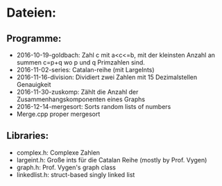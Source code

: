 # Dateien:


## Programme:
 * 2016-10-19-goldbach: Zahl c mit a\<c\<=b, mit der kleinsten Anzahl an summen c=p+q wo p und q Primzahlen sind.
 * 2016-11-02-series: Catalan-reihe (mit LargeInts)
 * 2016-11-16-division: Dividiert zwei Zahlen mit 15 Dezimalstellen Genauigkeit
 * 2016-11-30-zuskomp: Zählt die Anzahl der Zusammenhangskomponenten eines Graphs
 * 2016-12-14-mergesort: Sorts random lists of numbers
 * Merge.cpp proper mergesort

## Libraries:
 * complex.h: Complexe Zahlen
 * largeint.h: Große ints für die Catalan Reihe (mostly by Prof. Vygen)
 * graph.h: Prof. Vygen's graph class
 * linkedlist.h: struct-based singly linked list

